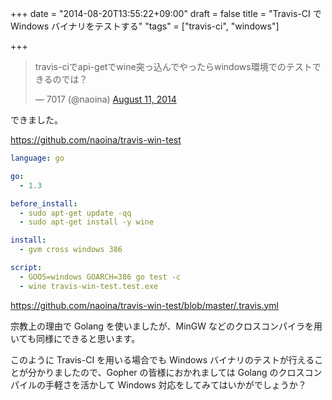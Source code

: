 +++
date = "2014-08-20T13:55:22+09:00"
draft = false
title = "Travis-CI で Windows バイナリをテストする"
"tags" = ["travis-ci", "windows"]

+++

<blockquote class="twitter-tweet" lang="en"><p>travis-ciでapi-getでwine突っ込んでやったらwindows環境でのテストできるのでは？ </p>&mdash; 7017 (@naoina) <a href="https://twitter.com/naoina/statuses/498832759981240321">August 11, 2014</a></blockquote>
<script defer src="//platform.twitter.com/widgets.js" charset="utf-8"></script>

できました。

https://github.com/naoina/travis-win-test

```yaml
language: go

go:
  - 1.3

before_install:
  - sudo apt-get update -qq
  - sudo apt-get install -y wine

install:
  - gvm cross windows 386

script:
  - GOOS=windows GOARCH=386 go test -c
  - wine travis-win-test.test.exe
```

https://github.com/naoina/travis-win-test/blob/master/.travis.yml

宗教上の理由で Golang を使いましたが、MinGW などのクロスコンパイラを用いても同様にできると思います。
 
このように Travis-CI を用いる場合でも Windows バイナリのテストが行えることが分かりましたので、Gopher の皆様におかれましては Golang のクロスコンパイルの手軽さを活かして Windows 対応をしてみてはいかがでしょうか？
